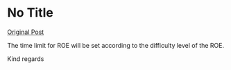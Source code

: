 # No Title

[Original Post](https://discourse.onlinedegree.iitm.ac.in/t/168458/8)

<p>The time limit for ROE will be set according to the difficulty level of the ROE.</p>
<p>Kind regards</p>